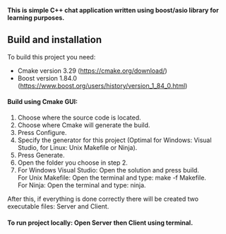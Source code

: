 **This is simple C++ chat application written using boost/asio library for learning purposes.**

Build and installation
----------------------
To build this project you need:
 - Cmake version 3.29 (https://cmake.org/download/)
 - Boost version 1.84.0 (https://www.boost.org/users/history/version_1_84_0.html)
   
####  Build using Cmake GUI:

 1. Choose where the source code is located.
 2. Choose where Cmake will generate the build.
 3. Press Configure.
 4. Specify the generator for this project (Optimal for Windows: Visual Studio, for Linux: Unix Makefile or Ninja).
 5. Press Generate.
 6. Open the folder you choose in step 2.
 7. For Windows Visual Studio: Open the solution and press build.  
For Unix Makefile: Open the terminal and type: make -f Makefile.  
For Ninja: Open the terminal and type: ninja.

After this, if everything is done correctly there will be created two executable files: Server and Client.    
#### To run project locally: Open Server then Client using terminal.  
